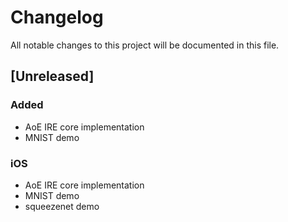 # Changelog
All notable changes to this project will be documented in this file.

## [Unreleased]

### Added
- AoE IRE core implementation
- MNIST demo

### iOS

- AoE IRE core implementation
- MNIST demo
- squeezenet demo


